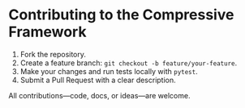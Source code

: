 # Contributing to the Compressive Framework

1. Fork the repository.
2. Create a feature branch: `git checkout -b feature/your-feature`.
3. Make your changes and run tests locally with `pytest`.
4. Submit a Pull Request with a clear description.

All contributions—code, docs, or ideas—are welcome.
